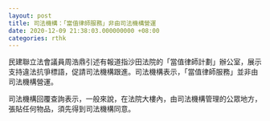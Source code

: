 ```yaml
---
layout: post
title: 司法機構：「當值律師服務」非由司法機構營運
date: 2020-12-09 21:38:03.000000000 +08:00
categories: rthk
---
```


民建聯立法會議員周浩鼎引述有報道指沙田法院的「當值律師計劃」辦公室，展示支持違法抗爭標語，促請司法機構跟進。司法機構表示，「當值律師服務」並非由司法機構營運。

司法機構回覆查詢表示，一般來說，在法院大樓內，由司法機構管理的公眾地方，張貼任何物品，須先得到司法機構同意。

